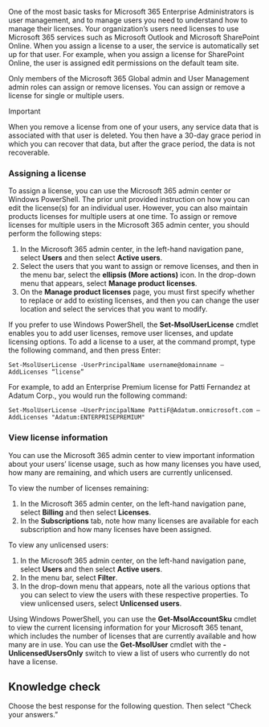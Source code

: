 One of the most basic tasks for Microsoft 365 Enterprise Administrators is user management, and to manage users you need to understand how to manage their licenses. Your organization’s users need licenses to use Microsoft 365 services such as Microsoft Outlook and Microsoft SharePoint Online. When you assign a license to a user, the service is automatically set up for that user. For example, when you assign a license for SharePoint Online, the user is assigned edit permissions on the default team site.

Only members of the Microsoft 365 Global admin and User Management admin roles can assign or remove licenses. You can assign or remove a license for single or multiple users.

> [!IMPORTANT]
> When you remove a license from one of your users, any service data that is associated with that user is deleted. You then have a 30-day grace period in which you can recover that data, but after the grace period, the data is not recoverable.

### Assigning a license

To assign a license, you can use the Microsoft 365 admin center or Windows PowerShell. The prior unit provided instruction on how you can edit the license(s) for an individual user. However, you can also maintain products licenses for multiple users at one time. To assign or remove licenses for multiple users in the Microsoft 365 admin center, you should perform the following steps:

1.  In the Microsoft 365 admin center, in the left-hand navigation pane, select **Users** and then select **Active users**.
2.  Select the users that you want to assign or remove licenses, and then in the menu bar, select the **ellipsis (More actions)** icon. In the drop-down menu that appears, select **Manage product licenses**.
3.  On the **Manage product licenses** page, you must first specify whether to replace or add to existing licenses, and then you can change the user location and select the services that you want to modify.

If you prefer to use Windows PowerShell, the **Set-MsolUserLicense** cmdlet enables you to add user licenses, remove user licenses, and update licensing options. To add a license to a user, at the command prompt, type the following command, and then press Enter:

```
Set-MsolUserLicense -UserPrincipalName username@domainname –AddLicenses “license”
```

For example, to add an Enterprise Premium license for Patti Fernandez at Adatum Corp., you would run the following command:

```
Set-MsolUserLicense –UserPrincipalName PattiF@Adatum.onmicrosoft.com –AddLicenses "Adatum:ENTERPRISEPREMIUM"
```

### View license information

You can use the Microsoft 365 admin center to view important information about your users’ license usage, such as how many licenses you have used, how many are remaining, and which users are currently unlicensed.

To view the number of licenses remaining:

1.  In the Microsoft 365 admin center, on the left-hand navigation pane, select **Billing** and then select **Licenses**.
2.  In the **Subscriptions** tab, note how many licenses are available for each subscription and how many licenses have been assigned.

To view any unlicensed users:

1.  In the Microsoft 365 admin center, on the left-hand navigation pane, select **Users** and then select **Active users**.
2.  In the menu bar, select **Filter**.
3.  In the drop-down menu that appears, note all the various options that you can select to view the users with these respective properties. To view unlicensed users, select **Unlicensed users**.

Using Windows PowerShell, you can use the **Get-MsolAccountSku** cmdlet to view the current licensing information for your Microsoft 365 tenant, which includes the number of licenses that are currently available and how many are in use. You can use the **Get-MsolUser** cmdlet with the **-UnlicensedUsersOnly** switch to view a list of users who currently do not have a license.

## Knowledge check

Choose the best response for the following question. Then select “Check your answers.”